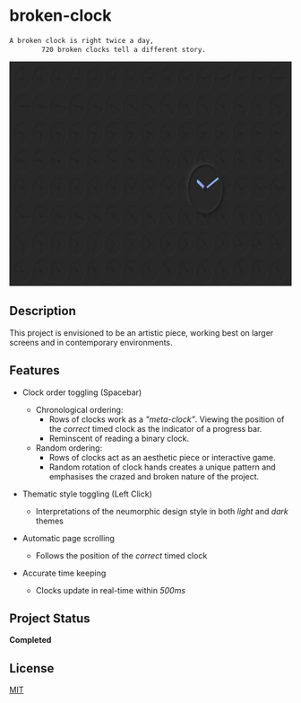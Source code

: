 # broken-clock

    A broken clock is right twice a day,
            720 broken clocks tell a different story.

<img src="images/broken-clocks.jpg" alt="Broken clocks" height="400">

## Description

This project is envisioned to be an artistic piece, working best on larger screens and in contemporary environments.

## Features

* Clock order toggling (Spacebar)
    * Chronological ordering:
        * Rows of clocks work as a *"meta-clock"*. Viewing the position of the *correct* timed clock as the indicator of a progress bar.
        * Reminscent of reading a binary clock.
    * Random ordering:
        * Rows of clocks act as an aesthetic piece or interactive game.
        * Random rotation of clock hands creates a unique pattern and emphasises the crazed and broken nature of the project.

* Thematic style toggling (Left Click)
    * Interpretations of the neumorphic design style in both *light* and *dark* themes

* Automatic page scrolling
    * Follows the position of the *correct* timed clock

* Accurate time keeping
    * Clocks update in real-time within *500ms*

## Project Status

**Completed**

## License

[MIT](LICENSE)
